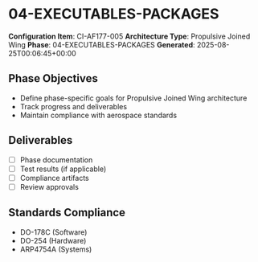# 04-EXECUTABLES-PACKAGES

**Configuration Item**: CI-AF177-005
**Architecture Type**: Propulsive Joined Wing
**Phase**: 04-EXECUTABLES-PACKAGES
**Generated**: 2025-08-25T00:06:45+00:00

## Phase Objectives
- Define phase-specific goals for Propulsive Joined Wing architecture
- Track progress and deliverables
- Maintain compliance with aerospace standards

## Deliverables
- [ ] Phase documentation
- [ ] Test results (if applicable)
- [ ] Compliance artifacts
- [ ] Review approvals

## Standards Compliance
- DO-178C (Software)
- DO-254 (Hardware)
- ARP4754A (Systems)
